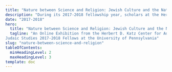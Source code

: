 ```yaml
---
title: "Nature between Science and Religion: Jewish Culture and the Natural World"
description: "During its 2017-2018 fellowship year, scholars at the Herbert D. Katz Center for Advanced Judaic Studies asked new questions about how the history of science, medicine and technology may be seen from the perspective of Jewish culture."
date: "2017-2018"
hero:
  title: "Nature between Science and Religion: Jewish Culture and the Natural World"
  tagline: "An Online Exhibition from the Herbert D. Katz Center for Advanced
Judaic Studies 2017-2018 Fellows at the University of Pennsylvania"
slug: "nature-between-science-and-religion"
tableOfContents:
  minHeadingLevel: 2
  maxHeadingLevel: 3
template: doc
---
```

 